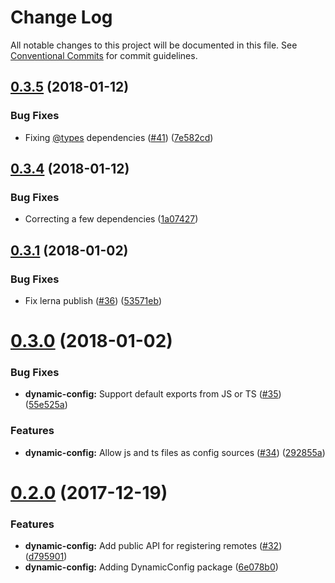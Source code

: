 # Change Log

All notable changes to this project will be documented in this file.
See [Conventional Commits](https://conventionalcommits.org) for commit guidelines.

<a name="0.3.5"></a>
## [0.3.5](https://github.com/creditkarma/thrift-server/tree/master/packages/dynamic-config/compare/v0.3.4...v0.3.5) (2018-01-12)


### Bug Fixes

* Fixing [@types](https://github.com/types) dependencies ([#41](https://github.com/creditkarma/thrift-server/tree/master/packages/dynamic-config/issues/41)) ([7e582cd](https://github.com/creditkarma/thrift-server/tree/master/packages/dynamic-config/commit/7e582cd))




<a name="0.3.4"></a>
## [0.3.4](https://github.com/creditkarma/thrift-server/tree/master/packages/dynamic-config/compare/v0.3.3...v0.3.4) (2018-01-12)


### Bug Fixes

* Correcting a few dependencies ([1a07427](https://github.com/creditkarma/thrift-server/tree/master/packages/dynamic-config/commit/1a07427))




<a name="0.3.1"></a>
## [0.3.1](https://github.com/creditkarma/thrift-server/compare/v0.3.0...v0.3.1) (2018-01-02)


### Bug Fixes

* Fix lerna publish ([#36](https://github.com/creditkarma/thrift-server/issues/36)) ([53571eb](https://github.com/creditkarma/thrift-server/commit/53571eb))




<a name="0.3.0"></a>
# [0.3.0](https://github.com/creditkarma/thrift-server/compare/v0.2.0...v0.3.0) (2018-01-02)


### Bug Fixes

* **dynamic-config:** Support default exports from JS or TS ([#35](https://github.com/creditkarma/thrift-server/issues/35)) ([55e525a](https://github.com/creditkarma/thrift-server/commit/55e525a))


### Features

* **dynamic-config:** Allow js and ts files as config sources ([#34](https://github.com/creditkarma/thrift-server/issues/34)) ([292855a](https://github.com/creditkarma/thrift-server/commit/292855a))




<a name="0.2.0"></a>
# [0.2.0](https://github.com/creditkarma/thrift-server/compare/v0.1.3...v0.2.0) (2017-12-19)


### Features

* **dynamic-config:** Add public API for registering remotes ([#32](https://github.com/creditkarma/thrift-server/issues/32)) ([d795901](https://github.com/creditkarma/thrift-server/commit/d795901))
* **dynamic-config:** Adding DynamicConfig package ([6e078b0](https://github.com/creditkarma/thrift-server/commit/6e078b0))
